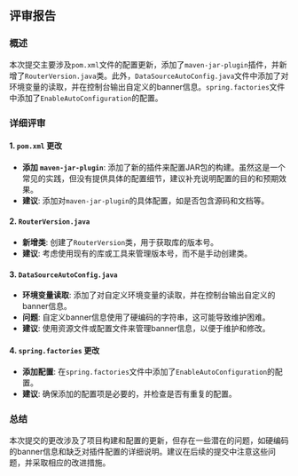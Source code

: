 ## 评审报告

### 概述
本次提交主要涉及`pom.xml`文件的配置更新，添加了`maven-jar-plugin`插件，并新增了`RouterVersion.java`类。此外，`DataSourceAutoConfig.java`文件中添加了对环境变量的读取，并在控制台输出自定义的banner信息。`spring.factories`文件中添加了`EnableAutoConfiguration`的配置。

### 详细评审

#### 1. `pom.xml` 更改
- **添加 `maven-jar-plugin`**: 添加了新的插件来配置JAR包的构建。虽然这是一个常见的实践，但没有提供具体的配置细节，建议补充说明配置的目的和预期效果。
- **建议**: 添加对`maven-jar-plugin`的具体配置，如是否包含源码和文档等。

#### 2. `RouterVersion.java`
- **新增类**: 创建了`RouterVersion`类，用于获取库的版本号。
- **建议**: 考虑使用现有的库或工具来管理版本号，而不是手动创建类。

#### 3. `DataSourceAutoConfig.java`
- **环境变量读取**: 添加了对自定义环境变量的读取，并在控制台输出自定义的banner信息。
- **问题**: 自定义banner信息使用了硬编码的字符串，这可能导致维护困难。
- **建议**: 使用资源文件或配置文件来管理banner信息，以便于维护和修改。

#### 4. `spring.factories` 更改
- **添加配置**: 在`spring.factories`文件中添加了`EnableAutoConfiguration`的配置。
- **建议**: 确保添加的配置项是必要的，并检查是否有重复的配置。

### 总结
本次提交的更改涉及了项目构建和配置的更新，但存在一些潜在的问题，如硬编码的banner信息和缺乏对插件配置的详细说明。建议在后续的提交中注意这些问题，并采取相应的改进措施。